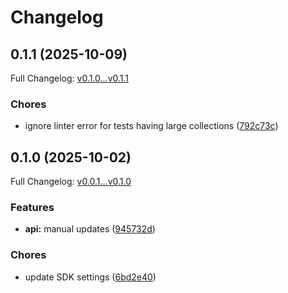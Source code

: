 # Changelog

## 0.1.1 (2025-10-09)

Full Changelog: [v0.1.0...v0.1.1](https://github.com/dqnamo/userplex-ruby/compare/v0.1.0...v0.1.1)

### Chores

* ignore linter error for tests having large collections ([792c73c](https://github.com/dqnamo/userplex-ruby/commit/792c73c12aa1183d50b7e67c09a11d8f8997b524))

## 0.1.0 (2025-10-02)

Full Changelog: [v0.0.1...v0.1.0](https://github.com/dqnamo/userplex-ruby/compare/v0.0.1...v0.1.0)

### Features

* **api:** manual updates ([945732d](https://github.com/dqnamo/userplex-ruby/commit/945732dc8407655bcc36a9088b56c3c093dce9e8))


### Chores

* update SDK settings ([6bd2e40](https://github.com/dqnamo/userplex-ruby/commit/6bd2e40b8dd26435ae696f0abd3f2e1eb823ca42))
